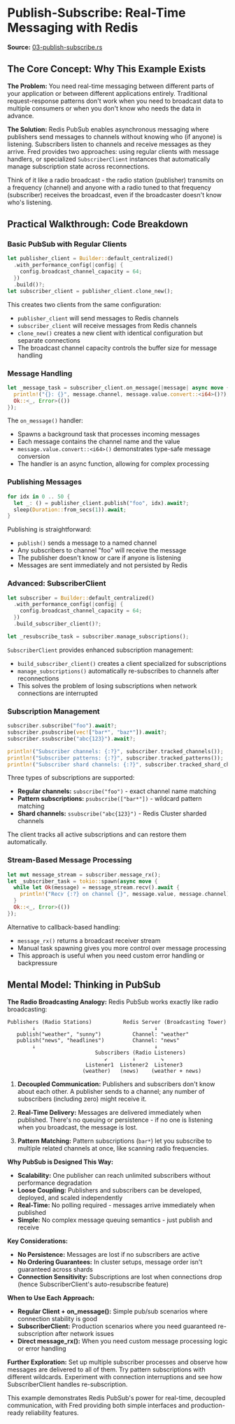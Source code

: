 # Publish-Subscribe: Real-Time Messaging with Redis

**Source:** [03-publish-subscribe.rs](https://github.com/aembke/fred.rs/tree/f222ad7bfba844dbdc57e93da61b0a5483858df9/examples/03-publish-subscribe.rs)

## The Core Concept: Why This Example Exists

**The Problem:** You need real-time messaging between different parts of your application or between different applications entirely. Traditional request-response patterns don't work when you need to broadcast data to multiple consumers or when you don't know who needs the data in advance.

**The Solution:** Redis PubSub enables asynchronous messaging where publishers send messages to channels without knowing who (if anyone) is listening. Subscribers listen to channels and receive messages as they arrive. Fred provides two approaches: using regular clients with message handlers, or specialized `SubscriberClient` instances that automatically manage subscription state across reconnections.

Think of it like a radio broadcast - the radio station (publisher) transmits on a frequency (channel) and anyone with a radio tuned to that frequency (subscriber) receives the broadcast, even if the broadcaster doesn't know who's listening.

## Practical Walkthrough: Code Breakdown

### Basic PubSub with Regular Clients

```rust
let publisher_client = Builder::default_centralized()
  .with_performance_config(|config| {
    config.broadcast_channel_capacity = 64;
  })
  .build()?;
let subscriber_client = publisher_client.clone_new();
```

This creates two clients from the same configuration:
- `publisher_client` will send messages to Redis channels
- `subscriber_client` will receive messages from Redis channels
- `clone_new()` creates a new client with identical configuration but separate connections
- The broadcast channel capacity controls the buffer size for message handling

### Message Handling

```rust
let _message_task = subscriber_client.on_message(|message| async move {
  println!("{}: {}", message.channel, message.value.convert::<i64>()?);
  Ok::<_, Error>(())
});
```

The `on_message()` handler:
- Spawns a background task that processes incoming messages
- Each message contains the channel name and the value
- `message.value.convert::<i64>()` demonstrates type-safe message conversion
- The handler is an async function, allowing for complex processing

### Publishing Messages

```rust
for idx in 0 .. 50 {
  let _: () = publisher_client.publish("foo", idx).await?;
  sleep(Duration::from_secs(1)).await;
}
```

Publishing is straightforward:
- `publish()` sends a message to a named channel
- Any subscribers to channel "foo" will receive the message
- The publisher doesn't know or care if anyone is listening
- Messages are sent immediately and not persisted by Redis

### Advanced: SubscriberClient

```rust
let subscriber = Builder::default_centralized()
  .with_performance_config(|config| {
    config.broadcast_channel_capacity = 64;
  })
  .build_subscriber_client()?;

let _resubscribe_task = subscriber.manage_subscriptions();
```

`SubscriberClient` provides enhanced subscription management:
- `build_subscriber_client()` creates a client specialized for subscriptions
- `manage_subscriptions()` automatically re-subscribes to channels after reconnections
- This solves the problem of losing subscriptions when network connections are interrupted

### Subscription Management

```rust
subscriber.subscribe("foo").await?;
subscriber.psubscribe(vec!["bar*", "baz*"]).await?;
subscriber.ssubscribe("abc{123}").await?;

println!("Subscriber channels: {:?}", subscriber.tracked_channels());
println!("Subscriber patterns: {:?}", subscriber.tracked_patterns());
println!("Subscriber shard channels: {:?}", subscriber.tracked_shard_channels());
```

Three types of subscriptions are supported:
- **Regular channels:** `subscribe("foo")` - exact channel name matching
- **Pattern subscriptions:** `psubscribe(["bar*"])` - wildcard pattern matching  
- **Shard channels:** `ssubscribe("abc{123}")` - Redis Cluster sharded channels

The client tracks all active subscriptions and can restore them automatically.

### Stream-Based Message Processing

```rust
let mut message_stream = subscriber.message_rx();
let _subscriber_task = tokio::spawn(async move {
  while let Ok(message) = message_stream.recv().await {
    println!("Recv {:?} on channel {}", message.value, message.channel);
  }
  Ok::<_, Error>(())
});
```

Alternative to callback-based handling:
- `message_rx()` returns a broadcast receiver stream
- Manual task spawning gives you more control over message processing
- This approach is useful when you need custom error handling or backpressure

## Mental Model: Thinking in PubSub

**The Radio Broadcasting Analogy:** Redis PubSub works exactly like radio broadcasting:

```
Publishers (Radio Stations)          Redis Server (Broadcasting Tower)
        ↓                                      ↓
   publish("weather", "sunny")          Channel: "weather"
   publish("news", "headlines")         Channel: "news"
        ↓                                      ↓
                            Subscribers (Radio Listeners)
                               ↙        ↓        ↘
                         Listener1  Listener2  Listener3
                        (weather)   (news)    (weather + news)
```

1. **Decoupled Communication:** Publishers and subscribers don't know about each other. A publisher sends to a channel; any number of subscribers (including zero) might receive it.

2. **Real-Time Delivery:** Messages are delivered immediately when published. There's no queuing or persistence - if no one is listening when you broadcast, the message is lost.

3. **Pattern Matching:** Pattern subscriptions (`bar*`) let you subscribe to multiple related channels at once, like scanning radio frequencies.

**Why PubSub is Designed This Way:**
- **Scalability:** One publisher can reach unlimited subscribers without performance degradation
- **Loose Coupling:** Publishers and subscribers can be developed, deployed, and scaled independently
- **Real-Time:** No polling required - messages arrive immediately when published
- **Simple:** No complex message queuing semantics - just publish and receive

**Key Considerations:**
- **No Persistence:** Messages are lost if no subscribers are active
- **No Ordering Guarantees:** In cluster setups, message order isn't guaranteed across shards
- **Connection Sensitivity:** Subscriptions are lost when connections drop (hence SubscriberClient's auto-resubscribe feature)

**When to Use Each Approach:**
- **Regular Client + on_message():** Simple pub/sub scenarios where connection stability is good
- **SubscriberClient:** Production scenarios where you need guaranteed re-subscription after network issues
- **Direct message_rx():** When you need custom message processing logic or error handling

**Further Exploration:** Set up multiple subscriber processes and observe how messages are delivered to all of them. Try pattern subscriptions with different wildcards. Experiment with connection interruptions and see how SubscriberClient handles re-subscription.

This example demonstrates Redis PubSub's power for real-time, decoupled communication, with Fred providing both simple interfaces and production-ready reliability features.